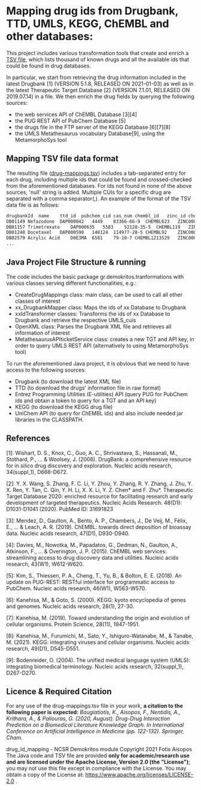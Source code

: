 # Mapping drug ids from Drugbank, TTD, UMLS, KEGG, ChEMBL and other databases:

This project includes various transformation tools that create and enrich a [TSV file](https://github.com/iit-Demokritos/drug_id_mapping/blob/main/drug-mappings.tsv), which lists thousand of known drugs and all the available ids that could be found in drug databases.

In particular, we start from retrieving the drug information included in the latest Drugbank [1] (VERSION 5.1.8, RELEASED ON 2021-01-03) as well as in the latest Therapeutic Target Database [2] (VERSION 7.1.01, RELEASED ON 2019.07.14) in a file.
We then enrich the drug fields by querying the following sources:
-  the web services API of ChEMBL Database [3][4]
-  the PUG REST API of PubChem Database [5]
-  the drugs file in the FTP server of the KEGG Database [6][7][8]
-  the UMLS Metathesaurus vocabulary Database[9], using the MetamorphoSys tool 

## Mapping TSV file data format

The resulting file ([drug-mappings.tsv](https://github.com/iit-Demokritos/drug_id_mapping/blob/main/drug-mappings.tsv)) includes a tab-separated entry for each drug, including multiple ids that could be found and crossed-checked from the aforementioned databases.
For ids not found in none of the above sources, 'null' string is added. Multiple CUIs for a specific drug are separated with a comma separator(,).
An example of the format of the TSV data file is as follows:

```sh
drugbankId	name	ttd_id	pubchem_cid	cas_num	chembl_id	zinc_id	chebi_id	kegg_cid	kegg_id	bindingDB_id	UMLS_cuis
DB01149	Nefazodone	DAP000042	4449	83366-66-9	CHEMBL623	ZINC000000538065	7494	C07256	D08257	50069447	C0068485
DB01157	Trimetrexate	DAP000635	5583	52128-35-5	CHEMBL119	ZINC000000598852	9737	C11154	D06238	18268	C0085176
DB01248	Docetaxel	DAP000590	148124	114977-28-5	CHEMBL92	ZINC000085537053	4672	C11231	D02165	36351	C0246415,C0771375
DB02579	Acrylic Acid	D0E3MA	6581	79-10-7	CHEMBL1213529	ZINC000000895281	18308	C00511	null	null	null
...
```

## Java Project File Structure & running

The code includes the basic package gr.demokritos.tranformations with various classes serving different functionalities, e.g.:
- CreateDrugMappings class: main class, can be used to call all other classes of interest
- xx_DrugbankMapper class: Maps the ids of xx Database to Drugbank
- xxIdTransformer classes: Transforms the ids of xx Database to Drugbank and retrieve the respective UMLS_cuis
- OpenXML class: Parses the Drugbank XML file and retrieves all information of interest
- MetathesaurusAPIticketService class: creates a new TGT and API key, in order to query UMLS REST API (alternatively to using MetamorphoSys tool)

To run the aforementioned Java project, it is obvious that we need to have access to the following sources:
- Drugbank (to download the latest XML file)
- TTD (to download the drugs' information file in raw format)
- Entrez Programming Utilities (E-utilities) API (query PUG for PubChem ids and obtain a token to query for a TGT and an API key)
- KEGG (to download the KEGG drug file)
- UniChem API (to query for ChEMBL ids)
and also include needed jar libraries in the CLASSPATH.

## References
[1]: Wishart, D. S., Knox, C., Guo, A. C., Shrivastava, S., Hassanali, M., Stothard, P., ... & Woolsey, J. (2006). DrugBank: a comprehensive resource for in silico drug discovery and exploration. Nucleic acids research, 34(suppl_1), D668-D672.

[2]: Y. X. Wang, S. Zhang, F. C. Li, Y. Zhou, Y. Zhang, R. Y. Zhang, J. Zhu, Y. X. Ren, Y. Tan, C. Qin, Y. H. Li, X. X. Li, Y. Z. Chen* and F. Zhu*. Therapeutic Target Database 2020: enriched resource for facilitating research and early development of targeted therapeutics. Nucleic Acids Research. 48(D1): D1031-D1041 (2020). PubMed ID: 31691823

[3]: Mendez, D., Gaulton, A., Bento, A. P., Chambers, J., De Veij, M., Félix, E., ... & Leach, A. R. (2019). ChEMBL: towards direct deposition of bioassay data. Nucleic acids research, 47(D1), D930-D940.

[4]: Davies, M., Nowotka, M., Papadatos, G., Dedman, N., Gaulton, A., Atkinson, F., ... & Overington, J. P. (2015). ChEMBL web services: streamlining access to drug discovery data and utilities. Nucleic acids research, 43(W1), W612-W620.

[5]: Kim, S., Thiessen, P. A., Cheng, T., Yu, B., & Bolton, E. E. (2018). An update on PUG-REST: RESTful interface for programmatic access to PubChem. Nucleic acids research, 46(W1), W563-W570.

[6]: Kanehisa, M., & Goto, S. (2000). KEGG: kyoto encyclopedia of genes and genomes. Nucleic acids research, 28(1), 27-30.

[7]: Kanehisa, M. (2019). Toward understanding the origin and evolution of cellular organisms. Protein Science, 28(11), 1947-1951.

[8]: Kanehisa, M., Furumichi, M., Sato, Y., Ishiguro-Watanabe, M., & Tanabe, M. (2021). KEGG: integrating viruses and cellular organisms. Nucleic acids research, 49(D1), D545-D551.

[9]: Bodenreider, O. (2004). The unified medical language system (UMLS): integrating biomedical terminology. Nucleic acids research, 32(suppl_1), D267-D270.

## Licence & Required Citation
For any use of the drug-mappings.tsv file in your work, **a citation to the following paper is expected:**
*Bougiatiotis, K., Aisopos, F., Nentidis, A., Krithara, A., & Paliouras, G. (2020, August). Drug-Drug Interaction Prediction on a Biomedical Literature Knowledge Graph. In International Conference on Artificial Intelligence in Medicine (pp. 122-132). Springer, Cham.*

drug_id_mapping - NCSR Demokritos module Copyright 2021 Fotis Aisopos
The Java code and TSV file are provided **only for academic/research use and are licensed under the Apache License, Version 2.0 (the "License")**; you may not use this file except in compliance with the License. You may obtain a copy of the License at: https://www.apache.org/licenses/LICENSE-2.0 .
